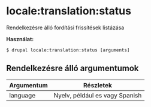 # locale:translation:status
Rendelkezésre álló fordítási frissítések listázása

**Használat:**
```
$ drupal locale:translation:status [arguments] 
```

## Rendelkezésre álló argumentumok
Argumentum | Részletek
---------|-------------
language | Nyelv, például es vagy Spanish
